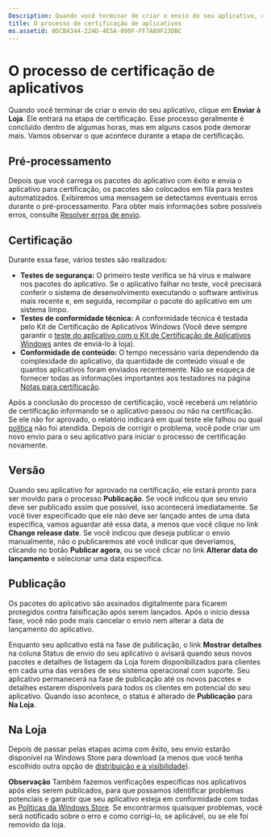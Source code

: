 ```yaml
---
Description: Quando você terminar de criar o envio do seu aplicativo, clique em Enviar à Loja. Ele entrará na etapa de certificação.
title: O processo de certificação de aplicativos
ms.assetid: 0DCB4344-224D-4E5A-899F-FF7A89F23DBC
---
```


# O processo de certificação de aplicativos


Quando você terminar de criar o envio do seu aplicativo, clique em **Enviar à Loja**. Ele entrará na etapa de certificação. Esse processo geralmente é concluído dentro de algumas horas, mas em alguns casos pode demorar mais. Vamos observar o que acontece durante a etapa de certificação.

## Pré-processamento

Depois que você carrega os pacotes do aplicativo com êxito e envia o aplicativo para certificação, os pacotes são colocados em fila para testes automatizados. Exibiremos uma mensagem se detectamos eventuais erros durante o pré-processamento. Para obter mais informações sobre possíveis erros, consulte [Resolver erros de envio](resolve-submission-errors.md).

## Certificação

Durante essa fase, vários testes são realizados:

-   **Testes de segurança:** O primeiro teste verifica se há vírus e malware nos pacotes do aplicativo. Se o aplicativo falhar no teste, você precisará conferir o sistema de desenvolvimento executando o software antivírus mais recente e, em seguida, recompilar o pacote do aplicativo em um sistema limpo.
-   **Testes de conformidade técnica:** A conformidade técnica é testada pelo Kit de Certificação de Aplicativos Windows (Você deve sempre garantir o [teste do aplicativo com o Kit de Certificação de Aplicativos Windows](../debug-test-perf/windows-app-certification-kit.md) antes de enviá-lo à loja).
-   **Conformidade de conteúdo:** O tempo necessário varia dependendo da complexidade do aplicativo, da quantidade de conteúdo visual e de quantos aplicativos foram enviados recentemente. Não se esqueça de fornecer todas as informações importantes aos testadores na página [Notas para certificação](notes-for-certification.md).

Após a conclusão do processo de certificação, você receberá um relatório de certificação informando se o aplicativo passou ou não na certificação. Se ele não for aprovado, o relatório indicará em qual teste ele falhou ou qual [política](https://msdn.microsoft.com/library/windows/apps/dn764944) não foi atendida. Depois de corrigir o problema, você pode criar um novo envio para o seu aplicativo para iniciar o processo de certificação novamente.

## Versão

Quando seu aplicativo for aprovado na certificação, ele estará pronto para ser movido para o processo **Publicação**. Se você indicou que seu envio deve ser publicado assim que possível, isso acontecerá imediatamente. Se você tiver especificado que ele não deve ser lançado antes de uma data específica, vamos aguardar até essa data, a menos que você clique no link **Change release date**. Se você indicou que deseja publicar o envio manualmente, não o publicaremos até você indicar que deveríamos, clicando no botão **Publicar agora**, ou se você clicar no link **Alterar data do lançamento** e selecionar uma data específica.

## Publicação

Os pacotes do aplicativo são assinados digitalmente para ficarem protegidos contra falsificação após serem lançados. Após o início dessa fase, você não pode mais cancelar o envio nem alterar a data de lançamento do aplicativo.

Enquanto seu aplicativo está na fase de publicação, o link **Mostrar detalhes** na coluna Status de envio do seu aplicativo o avisará quando seus novos pacotes e detalhes de listagem da Loja forem disponibilizados para clientes em cada uma das versões de seu sistema operacional com suporte. Seu aplicativo permanecerá na fase de publicação até os novos pacotes e detalhes estarem disponíveis para todos os clientes em potencial do seu aplicativo. Quando isso acontece, o status é alterado de **Publicação** para **Na Loja**. 

## Na Loja 

Depois de passar pelas etapas acima com êxito, seu envio estarão disponível na Windows Store para download (a menos que você tenha escolhido outra opção de [distribuição e a visibilidade](set-app-pricing-and-availability.md#distribution-and-visibility)).

**Observação**  Também fazemos verificações específicas nos aplicativos após eles serem publicados, para que possamos identificar problemas potenciais e garantir que seu aplicativo esteja em conformidade com todas as [Políticas da Windows Store](https://msdn.microsoft.com/library/windows/apps/dn764944). Se encontrarmos quaisquer problemas, você será notificado sobre o erro e como corrigi-lo, se aplicável, ou se ele foi removido da loja.

 

 

 






<!--HONumber=Mar16_HO5-->


